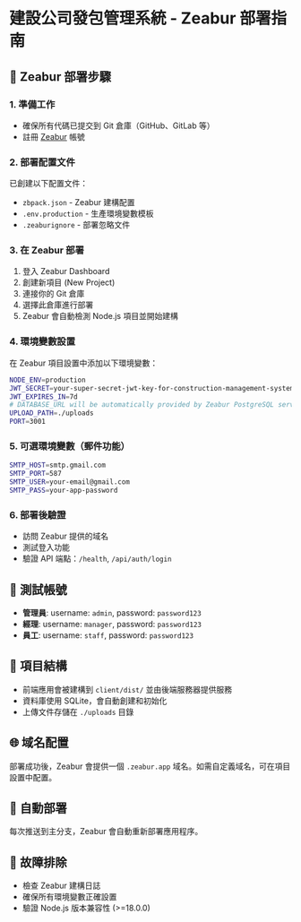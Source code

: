 # 建設公司發包管理系統 - Zeabur 部署指南

## 🚀 Zeabur 部署步驟

### 1. 準備工作
- 確保所有代碼已提交到 Git 倉庫（GitHub、GitLab 等）
- 註冊 [Zeabur](https://zeabur.com) 帳號

### 2. 部署配置文件
已創建以下配置文件：
- `zbpack.json` - Zeabur 建構配置
- `.env.production` - 生產環境變數模板
- `.zeaburignore` - 部署忽略文件

### 3. 在 Zeabur 部署
1. 登入 Zeabur Dashboard
2. 創建新項目 (New Project)
3. 連接你的 Git 倉庫
4. 選擇此倉庫進行部署
5. Zeabur 會自動檢測 Node.js 項目並開始建構

### 4. 環境變數設置
在 Zeabur 項目設置中添加以下環境變數：

```bash
NODE_ENV=production
JWT_SECRET=your-super-secret-jwt-key-for-construction-management-system-2024-production
JWT_EXPIRES_IN=7d
# DATABASE_URL will be automatically provided by Zeabur PostgreSQL service
UPLOAD_PATH=./uploads
PORT=3001
```

### 5. 可選環境變數（郵件功能）
```bash
SMTP_HOST=smtp.gmail.com
SMTP_PORT=587
SMTP_USER=your-email@gmail.com
SMTP_PASS=your-app-password
```

### 6. 部署後驗證
- 訪問 Zeabur 提供的域名
- 測試登入功能
- 驗證 API 端點：`/health`, `/api/auth/login`

## 🔧 測試帳號
- **管理員**: username: `admin`, password: `password123`
- **經理**: username: `manager`, password: `password123`
- **員工**: username: `staff`, password: `password123`

## 📁 項目結構
- 前端應用會被建構到 `client/dist/` 並由後端服務器提供服務
- 資料庫使用 SQLite，會自動創建和初始化
- 上傳文件存儲在 `./uploads` 目錄

## 🌐 域名配置
部署成功後，Zeabur 會提供一個 `.zeabur.app` 域名。如需自定義域名，可在項目設置中配置。

## 🔄 自動部署
每次推送到主分支，Zeabur 會自動重新部署應用程序。

## 🐛 故障排除
- 檢查 Zeabur 建構日誌
- 確保所有環境變數正確設置
- 驗證 Node.js 版本兼容性 (>=18.0.0)